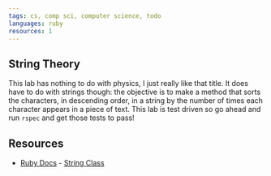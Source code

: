 ```yaml
---
tags: cs, comp sci, computer science, todo
languages: ruby
resources: 1
---
```

## String Theory

This lab has nothing to do with physics, I just really like that title. It does have to do with strings though: the objective is to make a method that sorts the characters, in descending order, in a string by the number of times each character appears in a piece of text. This lab is test driven so go ahead and run `rspec` and get those tests to pass!



## Resources
* [Ruby Docs](http://www.ruby-doc.org/) - [String Class](http://www.ruby-doc.org/core-2.1.2/String.html)
